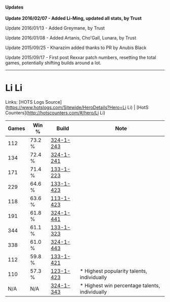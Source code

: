 #### Updates
**Update 2016/02/07 - Added Li-Ming, updated all stats, by Trust**

Update 2016/01/13 - Added Greymane, by Trust

Update 2016/01/08 - Added Artanis, Cho'Gall, Lunara, by Trust

Update 2015/09/25 - Kharazim added thanks to PR by Anubis Black

Update 2015/09/17 - First post Rexxar patch numbers, resetting the total games, potentially shifting builds around a lot.

***

# Li Li

Links: [HOTS Logs Source](https://www.hotslogs.com/Sitewide/HeroDetails?Hero=Li Li) | [HotS Counters](http://hotscounters.com/#/hero/Li Li)

Games  | Win %  | Build     | Note
-----  | -----  | -----     | ----
112    | 73.2 % | [324-1-243](http://www.heroesfire.com/hots/talent-calculator/li-li#oWkR) | 
134    | 72.4 % | [324-1-241](http://www.heroesfire.com/hots/talent-calculator/li-li#oWkP) | 
171    | 71.4 % | [133-1-223](http://www.heroesfire.com/hots/talent-calculator/li-li#hEQN) | 
229    | 64.6 % | [133-1-423](http://www.heroesfire.com/hots/talent-calculator/li-li#hETV) | 
118    | 63.6 % | [113-1-423](http://www.heroesfire.com/hots/talent-calculator/li-li#gTeV) | 
191    | 61.8 % | [324-1-441](http://www.heroesfire.com/hots/talent-calculator/li-li#oWnX) | 
344    | 61.1 % | [133-1-323](http://www.heroesfire.com/hots/talent-calculator/li-li#hERx) | 
338    | 61.0 % | [324-1-443](http://www.heroesfire.com/hots/talent-calculator/li-li#oWnZ) | 
112    | 59.8 % | [133-1-421](http://www.heroesfire.com/hots/talent-calculator/li-li#hETT) | 
110    | 57.3 % | [123-1-423](http://www.heroesfire.com/hots/talent-calculator/li-li#gs2_) | * Highest popularity talents, individually
N/A    | N/A    | [324-1-343](http://www.heroesfire.com/hots/talent-calculator/li-li#oWl_) | * Highest win percentage talents, individually
